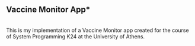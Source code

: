 ## Vaccine Monitor App*
</br>
This is my implementation of a Vaccine Monitor app created for the course of System Programming K24 at the University of Athens.